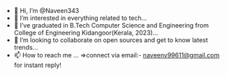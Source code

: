 - 👋 Hi, I’m @Naveen343
- 👀 I’m interested in everything related to tech...
- 🌱 I’ve graduated in B.Tech Computer Science and Engineering from College of Engineering Kidangoor(Kerala, 2023)...
- 💞️ I’m looking to collaborate on open sources and get to know latest trends...
- 📫 How to reach me ...
   =>connect via email:- naveenv99611@gmail.com  for instant reply!
